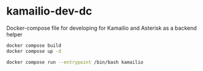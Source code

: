 # kamailio-dev-dc

Docker-compose file for developing for Kamailio and Asterisk as a backend helper

```sh
docker compose build
docker compose up -d

docker compose run --entrypoint /bin/bash kamailio
```
